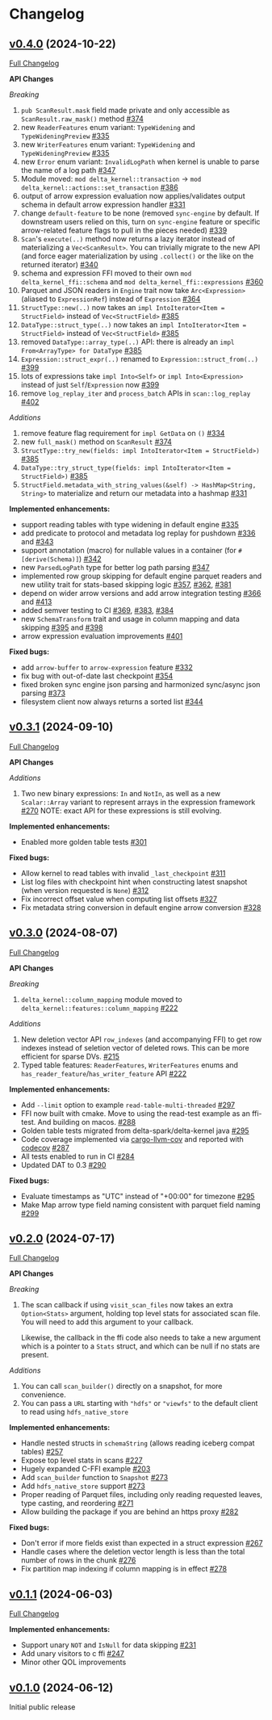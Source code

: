 # Changelog

## [v0.4.0](https://github.com/delta-incubator/delta-kernel-rs/tree/v0.4.0/) (2024-10-22)

[Full Changelog](https://github.com/delta-incubator/delta-kernel-rs/compare/v0.3.1...v0.4.0)

**API Changes**

*Breaking*

1. `pub ScanResult.mask` field made private and only accessible as `ScanResult.raw_mask()` method [\#374]
2. new `ReaderFeatures` enum variant: `TypeWidening` and `TypeWideningPreview` [\#335]
3. new `WriterFeatures` enum variant: `TypeWidening` and `TypeWideningPreview` [\#335]
4. new `Error` enum variant: `InvalidLogPath` when kernel is unable to parse the name of a log path [\#347]
5. Module moved: `mod delta_kernel::transaction` -> `mod delta_kernel::actions::set_transaction` [\#386]
6. output of arrow expression evaluation now applies/validates output schema in default arrow expression handler [\#331]
7. change `default-feature` to be none (removed `sync-engine` by default. If downstream users relied on this, turn on `sync-engine` feature or specific arrow-related feature flags to pull in the pieces needed) [\#339]
8. `Scan`'s `execute(..)` method now returns a lazy iterator instead of materializing a `Vec<ScanResult>`. You can trivially migrate to the new API (and force eager materialization by using `.collect()` or the like on the returned iterator) [\#340]
9. schema and expression FFI moved to their own `mod delta_kernel_ffi::schema` and `mod delta_kernel_ffi::expressions` [\#360]
10. Parquet and JSON readers in `Engine` trait now take `Arc<Expression>` (aliased to `ExpressionRef`) instead of `Expression` [\#364]
11. `StructType::new(..)` now takes an `impl IntoIterator<Item = StructField>` instead of `Vec<StructField>` [\#385]
12. `DataType::struct_type(..)` now takes an `impl IntoIterator<Item = StructField>` instead of `Vec<StructField>` [\#385]
13. removed `DataType::array_type(..)` API: there is already an `impl From<ArrayType> for DataType` [\#385]
14. `Expression::struct_expr(..)` renamed to `Expression::struct_from(..)` [\#399]
15. lots of expressions take `impl Into<Self>` or `impl Into<Expression>` instead of just `Self`/`Expression` now [\#399]
16. remove `log_replay_iter` and `process_batch` APIs in `scan::log_replay` [\#402]

*Additions*

1. remove feature flag requirement for `impl GetData` on `()` [\#334]
2. new `full_mask()` method on `ScanResult` [\#374]
3. `StructType::try_new(fields: impl IntoIterator<Item = StructField>)` [\#385]
4. `DataType::try_struct_type(fields: impl IntoIterator<Item = StructField>)` [\#385]
5. `StructField.metadata_with_string_values(&self) -> HashMap<String, String>` to materialize and return our metadata into a hashmap [\#331]

**Implemented enhancements:**

- support reading tables with type widening in default engine [\#335]
- add predicate to protocol and metadata log replay for pushdown [\#336] and [\#343]
- support annotation (macro) for nullable values in a container (for `#[derive(Schema)]`) [\#342]
- new `ParsedLogPath` type for better log path parsing [\#347]
- implemented row group skipping for default engine parquet readers and new utility trait for stats-based skipping logic [\#357], [\#362], [\#381]
- depend on wider arrow versions and add arrow integration testing [\#366] and [\#413]
- added semver testing to CI [\#369], [\#383], [\#384]
- new `SchemaTransform` trait and usage in column mapping and data skipping [\#395] and [\#398]
- arrow expression evaluation improvements [\#401]

**Fixed bugs:**

- add `arrow-buffer` to `arrow-expression` feature [\#332]
- fix bug with out-of-date last checkpoint [\#354]
- fixed broken sync engine json parsing and harmonized sync/async json parsing [\#373]
- filesystem client now always returns a sorted list [\#344]

[\#331]: https://github.com/delta-incubator/delta-kernel-rs/pull/331
[\#332]: https://github.com/delta-incubator/delta-kernel-rs/pull/332
[\#334]: https://github.com/delta-incubator/delta-kernel-rs/pull/334
[\#335]: https://github.com/delta-incubator/delta-kernel-rs/pull/335
[\#336]: https://github.com/delta-incubator/delta-kernel-rs/pull/336
[\#337]: https://github.com/delta-incubator/delta-kernel-rs/pull/337
[\#339]: https://github.com/delta-incubator/delta-kernel-rs/pull/339
[\#340]: https://github.com/delta-incubator/delta-kernel-rs/pull/340
[\#342]: https://github.com/delta-incubator/delta-kernel-rs/pull/342
[\#343]: https://github.com/delta-incubator/delta-kernel-rs/pull/343
[\#344]: https://github.com/delta-incubator/delta-kernel-rs/pull/344
[\#347]: https://github.com/delta-incubator/delta-kernel-rs/pull/347
[\#354]: https://github.com/delta-incubator/delta-kernel-rs/pull/354
[\#357]: https://github.com/delta-incubator/delta-kernel-rs/pull/357
[\#360]: https://github.com/delta-incubator/delta-kernel-rs/pull/360
[\#362]: https://github.com/delta-incubator/delta-kernel-rs/pull/362
[\#364]: https://github.com/delta-incubator/delta-kernel-rs/pull/364
[\#366]: https://github.com/delta-incubator/delta-kernel-rs/pull/366
[\#369]: https://github.com/delta-incubator/delta-kernel-rs/pull/369
[\#373]: https://github.com/delta-incubator/delta-kernel-rs/pull/373
[\#374]: https://github.com/delta-incubator/delta-kernel-rs/pull/374
[\#381]: https://github.com/delta-incubator/delta-kernel-rs/pull/381
[\#383]: https://github.com/delta-incubator/delta-kernel-rs/pull/383
[\#384]: https://github.com/delta-incubator/delta-kernel-rs/pull/384
[\#385]: https://github.com/delta-incubator/delta-kernel-rs/pull/385
[\#386]: https://github.com/delta-incubator/delta-kernel-rs/pull/386
[\#395]: https://github.com/delta-incubator/delta-kernel-rs/pull/395
[\#398]: https://github.com/delta-incubator/delta-kernel-rs/pull/398
[\#399]: https://github.com/delta-incubator/delta-kernel-rs/pull/399
[\#401]: https://github.com/delta-incubator/delta-kernel-rs/pull/401
[\#402]: https://github.com/delta-incubator/delta-kernel-rs/pull/402
[\#413]: https://github.com/delta-incubator/delta-kernel-rs/pull/413


## [v0.3.1](https://github.com/delta-incubator/delta-kernel-rs/tree/v0.3.1/) (2024-09-10)

[Full Changelog](https://github.com/delta-incubator/delta-kernel-rs/compare/v0.3.0...v0.3.1)

**API Changes**

*Additions*

1. Two new binary expressions: `In` and `NotIn`, as well as a new `Scalar::Array` variant to represent arrays in the expression framework [\#270](https://github.com/delta-incubator/delta-kernel-rs/pull/270) NOTE: exact API for these expressions is still evolving.

**Implemented enhancements:**

- Enabled more golden table tests [\#301](https://github.com/delta-incubator/delta-kernel-rs/pull/301)

**Fixed bugs:**

- Allow kernel to read tables with invalid `_last_checkpoint` [\#311](https://github.com/delta-incubator/delta-kernel-rs/pull/311)
- List log files with checkpoint hint when constructing latest snapshot (when version requested is `None`) [\#312](https://github.com/delta-incubator/delta-kernel-rs/pull/312)
- Fix incorrect offset value when computing list offsets [\#327](https://github.com/delta-incubator/delta-kernel-rs/pull/327)
- Fix metadata string conversion in default engine arrow conversion [\#328](https://github.com/delta-incubator/delta-kernel-rs/pull/328)

## [v0.3.0](https://github.com/delta-incubator/delta-kernel-rs/tree/v0.3.0/) (2024-08-07)

[Full Changelog](https://github.com/delta-incubator/delta-kernel-rs/compare/v0.2.0...v0.3.0)

**API Changes**

*Breaking*

1. `delta_kernel::column_mapping` module moved to `delta_kernel::features::column_mapping` [\#222](https://github.com/delta-incubator/delta-kernel-rs/pull/297)


*Additions*

1. New deletion vector API `row_indexes` (and accompanying FFI) to get row indexes instead of seletion vector of deleted rows. This can be more efficient for sparse DVs. [\#215](https://github.com/delta-incubator/delta-kernel-rs/pull/215)
2. Typed table features: `ReaderFeatures`, `WriterFeatures` enums and `has_reader_feature`/`has_writer_feature` API [\#222](https://github.com/delta-incubator/delta-kernel-rs/pull/297)

**Implemented enhancements:**

- Add `--limit` option to example `read-table-multi-threaded` [\#297](https://github.com/delta-incubator/delta-kernel-rs/pull/297)
- FFI now built with cmake. Move to using the read-test example as an ffi-test. And building on macos. [\#288](https://github.com/delta-incubator/delta-kernel-rs/pull/288)
- Golden table tests migrated from delta-spark/delta-kernel java [\#295](https://github.com/delta-incubator/delta-kernel-rs/pull/295)
- Code coverage implemented via [cargo-llvm-cov](https://github.com/taiki-e/cargo-llvm-cov) and reported with [codecov](https://app.codecov.io/github/delta-incubator/delta-kernel-rs) [\#287](https://github.com/delta-incubator/delta-kernel-rs/pull/287)
- All tests enabled to run in CI [\#284](https://github.com/delta-incubator/delta-kernel-rs/pull/284)
- Updated DAT to 0.3 [\#290](https://github.com/delta-incubator/delta-kernel-rs/pull/290)

**Fixed bugs:**

- Evaluate timestamps as "UTC" instead of "+00:00" for timezone [\#295](https://github.com/delta-incubator/delta-kernel-rs/pull/295)
- Make Map arrow type field naming consistent with parquet field naming [\#299](https://github.com/delta-incubator/delta-kernel-rs/pull/299)


## [v0.2.0](https://github.com/delta-incubator/delta-kernel-rs/tree/v0.2.0/) (2024-07-17)

[Full Changelog](https://github.com/delta-incubator/delta-kernel-rs/compare/v0.1.1...v0.2.0)

**API Changes**

*Breaking*

1. The scan callback if using `visit_scan_files` now takes an extra `Option<Stats>` argument, holding top level
   stats for associated scan file. You will need to add this argument to your callback.

    Likewise, the callback in the ffi code also needs to take a new argument which is a pointer to a
   `Stats` struct, and which can be null if no stats are present.

*Additions*

1. You can call `scan_builder()` directly on a snapshot, for more convenience.
2. You can pass a `URL` starting with `"hdfs"` or `"viewfs"` to the default client to read using `hdfs_native_store`

**Implemented enhancements:**

- Handle nested structs in `schemaString` (allows reading iceberg compat tables) [\#257](https://github.com/delta-incubator/delta-kernel-rs/pull/257)
- Expose top level stats in scans [\#227](https://github.com/delta-incubator/delta-kernel-rs/pull/227)
- Hugely expanded C-FFI example [\#203](https://github.com/delta-incubator/delta-kernel-rs/pull/203)
- Add `scan_builder` function to `Snapshot` [\#273](https://github.com/delta-incubator/delta-kernel-rs/pull/273)
- Add `hdfs_native_store` support [\#273](https://github.com/delta-incubator/delta-kernel-rs/pull/274)
- Proper reading of Parquet files, including only reading requested leaves, type casting, and reordering [\#271](https://github.com/delta-incubator/delta-kernel-rs/pull/271)
- Allow building the package if you are behind an https proxy [\#282](https://github.com/delta-incubator/delta-kernel-rs/pull/282)

**Fixed bugs:**

- Don't error if more fields exist than expected in a struct expression [\#267](https://github.com/delta-incubator/delta-kernel-rs/pull/267)
- Handle cases where the deletion vector length is less than the total number of rows in the chunk [\#276](https://github.com/delta-incubator/delta-kernel-rs/pull/276)
- Fix partition map indexing if column mapping is in effect [\#278](https://github.com/delta-incubator/delta-kernel-rs/pull/278)


## [v0.1.1](https://github.com/delta-incubator/delta-kernel-rs/tree/v0.1.0/) (2024-06-03)

[Full Changelog](https://github.com/delta-incubator/delta-kernel-rs/compare/v0.1.0...v0.1.1)

**Implemented enhancements:**

- Support unary `NOT` and `IsNull` for data skipping [\#231](https://github.com/delta-incubator/delta-kernel-rs/pull/231)
- Add unary visitors to c ffi [\#247](https://github.com/delta-incubator/delta-kernel-rs/pull/247)
- Minor other QOL improvements


## [v0.1.0](https://github.com/delta-incubator/delta-kernel-rs/tree/v0.1.0/) (2024-06-12)

Initial public release